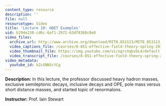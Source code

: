 ```yaml
---
content_type: resource
description: ''
file: null
resourcetype: Video
title: 'Lecture 10: HQET Examples'
uid: b294e238-cd6c-6af1-2972-63df8368c0e8
video_files:
  archive_url: http://www.archive.org/download/MIT8.851S13/MIT8_851S13_lec10_300k.mp4
  video_captions_file: /courses/8-851-effective-field-theory-spring-2013/a6b8fee3b980591fb06415413e64ee01_kZcGNN5cYCg.vtt
  video_thumbnail_file: https://img.youtube.com/vi/ogrcXqbvbL4/default.jpg
  video_transcript_file: /courses/8-851-effective-field-theory-spring-2013/87b82066a139c9507e66057bae743272_kZcGNN5cYCg.pdf
video_metadata:
  youtube_id: kZcGNN5cYCg
---
```


**Description:** In this lecture, the professor discussed heavy hadron masses, exclusive semileptonic decays, inclusive decays and OPE, pole mass versus short distance masses, and started topic of renormalons.

**Instructor:** Prof. Iain Stewart